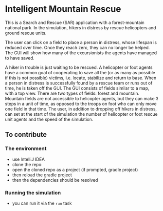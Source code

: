 # Intelligent Mountain Rescue

This is a Search and Rescue (SAR) application with a 
forest-mountain national park. In the simulation, hikers in distress
by rescue helicopters and ground rescue units.  
  
The user can click on a field to place a person in distress, whose lifespan is reduced over time. 
Once they reach zero, they can no longer be helped. 
The GUI will show how many of the excursionists the agents have managed to have saved.  

A hiker in trouble is just waiting to be rescued. 
A helicopter or foot agents have a common goal of cooperating to save all the
(or as many as possible if this is not possible) victims, i.e.
locate, stabilize and return to base. When a person in distress 
is successfully found by a rescue team or runs out of time, he is taken off the
GUI. The GUI consists of fields similar to a map, with a top view.
There are two types of fields: forest and mountain. 
Mountain fields are not accessible to helicopter agents, but they can make 3 steps in a unit of time, as opposed to the troops on foot who can only move one field in that time. 
The user, in addition to dropping off hikers in distress, can set at the start of the simulation
the number of helicopter or foot rescue unit agents and the speed of the simulation.


## To contribute
### The environment
- use IntelliJ IDEA
- clone the repo
- open the cloned repo as a project (if prompted, gradle project)
- then reload the gradle project
- then the dependencies should be resolved
### Running the simulation
- you can run it via the `run` task
